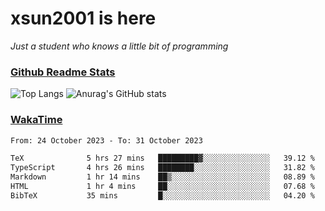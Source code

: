 # xsun2001 is here

*Just a student who knows a little bit of programming*

### [Github Readme Stats](https://github.com/anuraghazra/github-readme-stats)

![Top Langs](https://github-readme-stats.vercel.app/api/top-langs/?username=xsun2001&layout=compact&theme=radical) ![Anurag's GitHub stats](https://github-readme-stats.vercel.app/api?username=xsun2001&show_icons=true&theme=radical)

### [WakaTime](https://wakatime.com)

<!--START_SECTION:waka-->

```txt
From: 24 October 2023 - To: 31 October 2023

TeX              5 hrs 27 mins   █████████▓░░░░░░░░░░░░░░░   39.12 %
TypeScript       4 hrs 26 mins   ████████░░░░░░░░░░░░░░░░░   31.82 %
Markdown         1 hr 14 mins    ██▒░░░░░░░░░░░░░░░░░░░░░░   08.89 %
HTML             1 hr 4 mins     ██░░░░░░░░░░░░░░░░░░░░░░░   07.68 %
BibTeX           35 mins         █░░░░░░░░░░░░░░░░░░░░░░░░   04.20 %
```

<!--END_SECTION:waka-->
